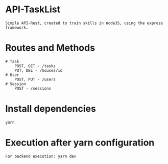 # API-TaskList
    Simple API-Rest, created to train skills in nodeJS, using the express framework.
    
 # Routes and Methods
    # Task
        POST, GET - /tasks
        PUT, DEL - /houses/id
    # User
        POST, PUT - /users
    # Session
        POST - /sessions
        
# Install dependencies
    yarn

# Execution after yarn configuration
    For backend execution: yarn dev

